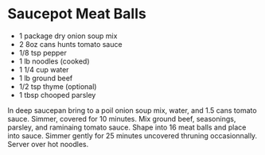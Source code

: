 Saucepot Meat Balls
===================

* 1 package dry onion soup mix
* 2 8oz cans hunts tomato sauce
* 1/8 tsp pepper
* 1 lb noodles (cooked)
* 1 1/4 cup water
* 1 lb ground beef
* 1/2 tsp thyme (optional)
* 1 tbsp chooped parsley

In deep saucepan bring to a poil onion soup mix, water, and 1.5 cans tomato sauce. Simmer, covered for 10 minutes. Mix ground beef, seasonings, parsley, and raminaing tomato sauce. Shape into 16 meat balls and place into sauce. Simmer gently for 25 minutes uncovered thruning occasionnally. Server over hot noodles.

